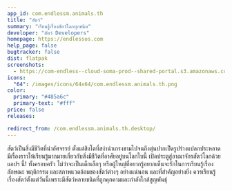```yaml
---
app_id: com.endlessm.animals.th
title: "สัตว์"
summary: "เรียนรู้เรื่องสัตว์โลกทุกชนิด"
developer: "สัตว์ Developers"
homepage: https://endlessos.com
help_page: false
bugtracker: false
dist: flatpak
screenshots:
  - https://com-endless--cloud-soma-prod--shared-portal.s3.amazonaws.com/apps.235.screenshots.500b7da0-bcaf-4868-9c6d-d6841be0ea96_201810181824011111.png
icons:
  "64": /images/icons/64x64/com.endlessm.animals.th.png
color:
  primary: "#485a6c"
  primary-text: "#fff"
price: false
releases:

redirect_from: /com.endlessm.animals.th.desktop/
---
```


<p>สัตว์เป็นสิ่งมีชีวิตที่น่าอัศจรรย์ ตั้งแต่สิงโตที่สง่าน่าเกรงขามไปจนถึงตุ่นปากเป็ดรูปร่างแปลกประหลาด มีเรื่องราวให้เรียนรู้มากมายเกี่ยวกับสิ่งมีชีวิตที่อาศัยอยู่บนโลกใบนี้ เปิดประตูสู่อาณาจักรสัตว์โลกด้วยแอปฯ นี้! ทั้งครอบครัว ไม่ว่าจะเป็นเด็กเล็กๆ หรือผู้ใหญ่ที่อยากรู้อยากเห็นจะรักในการเรียนรู้เรื่องลักษณะ พฤติกรรม และสภาพแวดล้อมของสัตว์ต่างๆ อย่างแน่นอน และที่สำคัญอย่างยิ่ง ควรเรียนรู้เรื่องสัตว์ตั้งแต่วันนี้เพราะมีสัตว์หลายชนิดที่ถูกคุกคามและกำลังใกล้สูญพันธุ์</p>